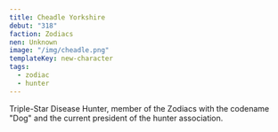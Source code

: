 ```yaml
---
title: Cheadle Yorkshire
debut: "318"
faction: Zodiacs
nen: Unknown
image: "/img/cheadle.png"
templateKey: new-character
tags:
  - zodiac
  - hunter
---
```


Triple-Star Disease Hunter, member of the Zodiacs with the codename "Dog" and the current president of the hunter association.
